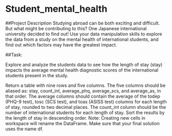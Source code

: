 # Student_mental_health

##Project Description
Studying abroad can be both exciting and difficult. But what might be contributing to this? One Japanese international university decided to find out!
Use your data manipulation skills to explore the data from a study on the mental health of international students, and find out which factors may have the greatest impact.







##Task:

Explore and analyze the students data to see how the length of stay (stay) impacts the average mental health diagnostic scores of the international students present in the study.

Return a table with nine rows and five columns.
The five columns should be aliased as: stay, count_int, average_phq, average_scs, and average_as, in that order.
The average columns should contain the average of the todep (PHQ-9 test), tosc (SCS test), and toas (ASISS test) columns for each length of stay, rounded to two decimal places.
The count_int column should be the number of international students for each length of stay.
Sort the results by the length of stay in descending order.
Note: Creating new cells in workspace will rename the DataFrame. Make sure that your final solution uses the name df.
